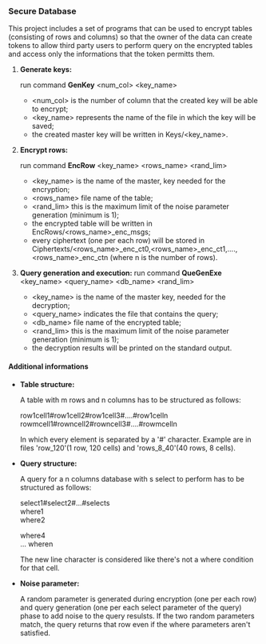 ### **Secure Database**

This project includes a set of programs that can be used to encrypt tables (consisting of rows and columns) so that the owner of the data can create tokens to allow third party users to perform query on the encrypted tables and access only the informations that the token permitts them.

1. **Generate keys:**

	run command **GenKey** <num_col> <key_name>
	* <num_col> is the number of column that the created key will be able to encrypt;
	* <key_name> represents the name of the file in which the key will be saved;
	* the created master key will be written in Keys/<key_name>.

2. **Encrypt rows:**

	run command **EncRow** <key_name> <rows_name> <rand_lim>
	* <key_name> is the name of the master, key needed for the encryption;
	* <rows_name> file name of the table;
	* <rand_lim> this is the maximum limit of the noise parameter generation (minimum is 1);
	* the encrypted table will be written in EncRows/<rows_name>_enc_msgs;
	* every ciphertext (one per each row) will be stored in Ciphertexts/<rows_name>_enc_ct0,<rows_name>_enc_ct1,....,<rows_name>_enc_ctn (where n is the number of rows).

2. **Query generation and execution:**
	run command **QueGenExe** <key_name> <query_name> <db_name> <rand_lim>
	* <key_name> is the name of the master key, needed for the decryption;
	* <query_name> indicates the file that contains the query;
	* <db_name> file name of the encrypted table;
	* <rand_lim> this is the maximum limit of the noise parameter generation (minimum is 1);
	* the decryption results will be printed on the standard output.

#### **Additional informations**
* **Table structure:**

	A table with m rows and n columns has to be structured as follows:

	row1cell1#row1cell2#row1cell3#....#row1celln  
	rowmcell1#rowncell2#rowncell3#....#rowmcelln

	In which every element is separated by a '#' character.
	Example are in files 'row_120'(1 row, 120 cells) and 'rows_8_40'(40 rows, 8 cells).
* **Query structure:**

	A query for a n columns database with s select to perform has to be structured as follows:

	select1#select2#...#selects  
	where1  
	where2  

	where4  
	...
	wheren  

	The new line character is considered like there's not a where condition for that cell.

* **Noise parameter:**

	A random parameter is generated during encryption (one per each row) and query generation (one per each select parameter of the query) phase to add noise to the query resulsts. If the two random parameters match, the query returns that row even if the where parameters aren't satisfied.
